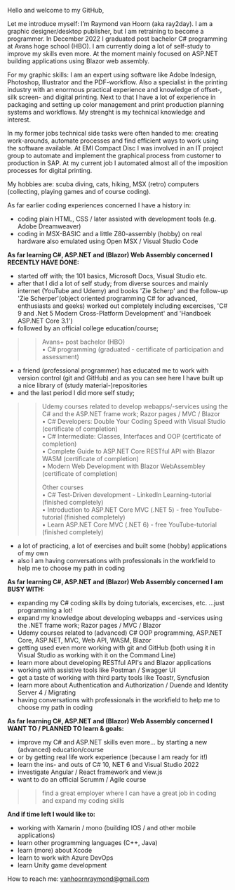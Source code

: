 Hello and welcome to my GitHub,

Let me introduce myself: I’m Raymond van Hoorn (aka ray2day). I am a graphic designer/desktop publisher, but I am retraining to become a programmer. In December 2022 I graduated post bachelor C# programming at Avans hoge school (HBO). I am currently doing a lot of self-study to improve my skills even more. At the moment mainly focused on ASP.NET building applications using Blazor web assembly. 

For my graphic skills: I am an expert using software like Adobe Indesign, Photoshop, Illustrator and the PDF-workflow. Also a specialist in the printing industry with an enormous practical experience and knowledge of offset-, silk screen- and digital printing. Next to that I have a lot of experience in packaging and setting up color management and print production planning systems and workflows. My strenght is my technical knowledge and interest.

In my former jobs technical side tasks were often handed to me: creating work-arounds, automate processes and find efficient ways to work using the software available. At EMI Compact Disc I was involved in an IT project group to automate and implement the graphical process from customer to production in SAP. At my current job I automated almost all of the imposition processes for digital printing. 

My hobbies are: scuba diving, cats, hiking, MSX (retro) computers (collecting, playing games and of course coding).



As far earlier coding experiences concerned I have a history in:
- coding plain HTML, CSS / later assisted with development tools (e.g. Adobe Dreamweaver)
- coding in MSX-BASIC and a little Z80-assembly (hobby) on real hardware also emulated using Open MSX / Visual Studio Code



**As far learning C#, ASP.NET and (Blazor) Web Assembly concerned I RECENTLY HAVE DONE:**
- started off with; the 101 basics, Microsoft Docs, Visual Studio etc.
- after that I did a lot of self study; from diverse sources and mainly internet (YouTube and Udemy) and books 'Zie Scherp' and the follow-up 'Zie Scherper'(object oriented programming C# for advanced, enthusiasts and geeks) worked out completely including excercises, 'C# 9 and .Net 5 Modern Cross-Platform Development' and 'Handboek ASP.NET Core 3.1')
- followed by an official college education/course;
>> Avans+ post bachelor (HBO)</BR>
• C# programming (graduated - certificate of participation and assessment)
- a friend (professional programmer) has educated me to work with version control (git and GitHub) and as you can see here I have built up a nice library of (study material-)repositories
- and the last period I did more self study;
>> Udemy courses related to develop webapps/-services using the C# and the ASP.NET frame work; Razor pages / MVC / Blazor</BR>
• C# Developers: Double Your Coding Speed with Visual Studio (certificate of completion)</BR>
• C# Intermediate: Classes, Interfaces and OOP (certificate of completion)</BR>
• Complete Guide to ASP.NET Core RESTful API with Blazor WASM (certificate of completion)</BR>
• Modern Web Development with Blazor WebAssembley (certificate of completion)</P>
Other courses</BR>
>>• C# Test-Driven development - LinkedIn Learning-tutorial (finished completely)</BR>
• Introduction to ASP.NET Core MVC (.NET 5) - free YouTube-tutorial (finished completely)</BR>
• Learn ASP.NET Core MVC (.NET 6) - free YouTube-tutorial (finished completely)</P>
- a lot of practicing, a lot of exercises and built some (hobby) applications of my own
- also I am having conversations with professionals in the workfield to help me to choose my path in coding


**As far learning C#, ASP.NET and (Blazor) Web Assembly concerned I am BUSY WITH:**
- expanding my C# coding skills by doing tutorials, excercises, etc. ...just programming a lot!</BR>
- expand my knowledge about developing webapps and -services using the .NET frame work; Razor pages / MVC / Blazor
- Udemy courses related to (advanced) C# OOP programming, ASP.NET Core, ASP.NET, MVC, Web API, WASM, Blazor
- getting used even more working with git and GitHub (both using it in Visual Studio as working with it on the Command Line)
- learn more about developing RESTful API's and Blazor applications
- working with assistive tools like Postman / Swagger UI
- get a taste of working with third party tools like Toastr, Syncfusion 
- learn more about Authentication and Authorization / Duende and Identity Server 4 / Migrating
- having conversations with professionals in the workfield to help me to choose my path in coding


**As far learning C#, ASP.NET and (Blazor) Web Assembly concerned I WANT TO / PLANNED TO learn & goals:**
- improve my C# and ASP.NET skills even more... by starting a new (advanced) education/course
- or by getting real life work experience (because I am ready for it!)
- learn the ins- and outs of C# 10, NET 6 and Visual Studio 2022
- investigate Angular / React framework and view.js
- want to do an official Scrumm / Agile course

>> find a great employer where I can have a great job in coding and expand my coding skills


**And if time left I would like to:**
- working with Xamarin / mono (building IOS / and other mobile applications)
- learn other programming languages (C++, Java)
- learn (more) about Xcode
- learn to work with Azure DevOps
- learn Unity game development


How to reach me:
vanhoornraymond@gmail.com
